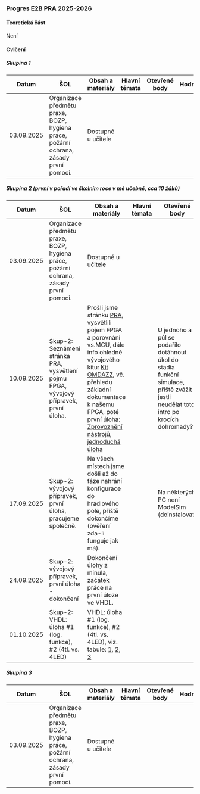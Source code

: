 ### Progres E2B PRA 2025-2026

#### Teoretická část

Není

#### Cvičení

##### Skupina 1

| Datum      | ŠOL                                                          | Obsah a materiály  | Hlavní témata | Otevřené body | Hodnocení | Bez hodnocení | Poznámka |
| ---------- | ------------------------------------------------------------ | ------------------ | ------------- | ------------- | --------- | ------------- | -------- |
| 03.09.2025 | Organizace předmětu praxe, BOZP, hygiena práce, požární ochrana, zásady první pomoci. | Dostupné u učitele |               |               |           |               |          |

##### Skupina 2 (první v pořadí ve školním roce v mé učebně, cca 10 žáků)

| Datum      | ŠOL                                                          | Obsah a materiály                                            | Hlavní témata | Otevřené body                                                | Hodnocení | Bez hodnocení | Poznámka                                           |
| ---------- | ------------------------------------------------------------ | ------------------------------------------------------------ | ------------- | ------------------------------------------------------------ | --------- | ------------- | -------------------------------------------------- |
| 03.09.2025 | Organizace předmětu praxe, BOZP, hygiena práce, požární ochrana, zásady první pomoci. | Dostupné u učitele                                           |               |                                                              |           |               |                                                    |
| 10.09.2025 | Skup-2: Seznámení stránka PRA, vysvětlení pojmu FPGA, vývojový přípravek, první úloha. | Prošli jsme stránku [PRA](../../predmety/pra/readme.md), vysvětlili pojem FPGA a porovnání vs.MCU, dále info ohledně vývojového kitu: [Kit OMDAZZ](../../predmety/pra/fpga/altera-cyclone4/devbrd/omdazz/readme.md), vč. přehledu základní dokumentace k našemu FPGA, poté první úloha: [Zprovoznění nástrojů, jednoduchá úloha](../../predmety/pra/bloky/zprovozneni/readme.md) |               | U jednoho a půl se podařilo dotáhnout úkol do stadia funkční simulace, příště zvážit jestli neudělat toto intro po krocích dohromady? |           |               |                                                    |
| 17.09.2025 | Skup-2: vývojový přípravek, první úloha, pracujeme společně. | Na všech místech jsme došli až do fáze nahrání konfigurace do hradlového pole, příště dokončíme (ověření zda-li funguje jak má). |               | Na některých PC není ModelSim (doinstalovat)                 | Ukončeno  | 0             |                                                    |
| 24.09.2025 | Skup-2: vývojový přípravek, první úloha - dokončení          | Dokončení úlohy z minula, začátek práce na první úloze ve VHDL. |               |                                                              |           |               |                                                    |
| 01.10.2025 | Skup-2: VHDL: úloha #1 (log. funkce), #2 (4tl. vs. 4LED)     | VHDL: úloha #1 (log. funkce), #2 (4tl. vs. 4LED), viz. tabule: [1](materialy/e2b-pra_2025-2026/tabule-001.jpg), [2](materialy/e2b-pra_2025-2026/tabule-002.jpg), [3](materialy/e2b-pra_2025-2026/tabule-003.jpg) |               |                                                              | Ukončeno  | 1             | příště VHDL: úloha #3, #4 (někteří došli až po #3) |

##### Skupina 3

| Datum      | ŠOL                                                          | Obsah a materiály  | Hlavní témata | Otevřené body | Hodnocení | Bez hodnocení | Poznámka |
| ---------- | ------------------------------------------------------------ | ------------------ | ------------- | ------------- | --------- | ------------- | -------- |
| 03.09.2025 | Organizace předmětu praxe, BOZP, hygiena práce, požární ochrana, zásady první pomoci. | Dostupné u učitele |               |               |           |               |          |